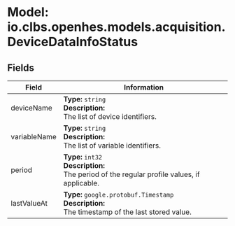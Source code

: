 # Model: io.clbs.openhes.models.acquisition.DeviceDataInfoStatus

## Fields

| Field | Information |
| --- | --- |
| deviceName | <b>Type:</b> `string`<br><b>Description:</b><br>The list of device identifiers. |
| variableName | <b>Type:</b> `string`<br><b>Description:</b><br>The list of variable identifiers. |
| period | <b>Type:</b> `int32`<br><b>Description:</b><br>The period of the regular profile values, if applicable. |
| lastValueAt | <b>Type:</b> `google.protobuf.Timestamp`<br><b>Description:</b><br>The timestamp of the last stored value. |

